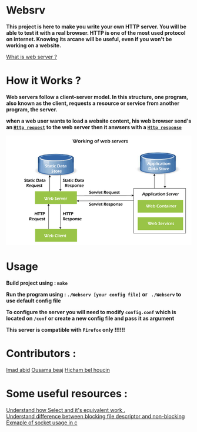# Websrv

**This project is here to make you write your own HTTP server. You will be able to test it with a real browser. HTTP is one of the most used protocol on internet. Knowing its arcane will be useful, even if you won't be working on a website.**

[What is web server ?](https://developer.mozilla.org/en-US/docs/Learn/Common_questions/What_is_a_web_server)
# How it Works ?

**Web servers follow a client-server model. In this structure, one program, also known as the client, requests a resource or service from another program, the server.**

**when a web user wants to load a website content, his web browser send's an [`Http request`](https://www.ibm.com/docs/en/cics-ts/5.3?topic=protocol-http-requests) to the web server then it anwsers with a [`Http response`](https://www.ibm.com/docs/en/cics-ts/5.2?topic=protocol-http-responses)**

![web server image](./public/img/web-server.png)

# Usage

**Build project using : ``` make ```**

**Run the program using : ``` ./Webserv [your config file] ``` or ``` ./Webserv``` to use default config file**

**To configure the server you will need to modify ```config.conf``` which is located on ```/conf``` or create a new config file and pass it as argument**

**This server is compatible with `Firefox` only !!!!!!**

# Contributors :

[Imad abid](https://github.com/imabid99)
[Ousama beaj](https://github.com/BEAJousama)
[Hicham bel houcin](https://github.com/Hicham-BelHoucin)

# Some useful resources :

[Understand how Select and it's equivalent work .](https://youtu.be/Y6pFtgRdUts)<br>
[Understand difference between blocking file descriptor and non-blocking](https://youtu.be/wB9tIg209-8)<br>
[Exmaple of socket usage in c](https://www.binarytides.com/socket-programming-c-linux-tutorial/)<br>